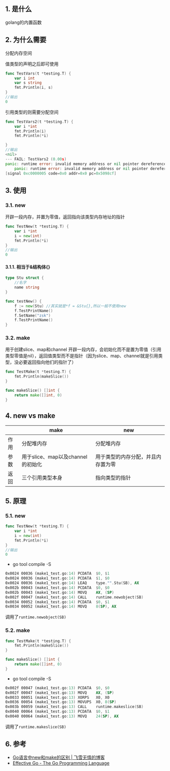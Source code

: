 ## 1. 是什么
golang的内置函数


## 2. 为什么需要
分配内存空间

值类型的声明之后即可使用

```go
func TestVars(t *testing.T) {
	var i int
	var s string
	fmt.Println(i, s)
}
//输出
0 
```
引用类型的则需要分配空间

```go
func TestVars2(t *testing.T) {
	var i *int
	fmt.Println(i)
	fmt.Println(*i)

}
//输出
<nil>
--- FAIL: TestVars2 (0.00s)
panic: runtime error: invalid memory address or nil pointer dereference [recovered]
	panic: runtime error: invalid memory address or nil pointer dereference
[signal 0xc0000005 code=0x0 addr=0x0 pc=0x5098cf]
```

## 3. 使用
### 3.1. new
开辟一段内存，并置为零值，返回指向该类型内存地址的指针
```go
func TestNew(t *testing.T) {
	var i *int
	i = new(int)
	fmt.Println(*i)
}
//输出
0
```

#### 3.1.1. 相当于&结构体{}

```go
type Stu struct {
	//名字
	name string
}

func testNew() {
	f := new(Stu) //其实就是*f = &Stu{},所以一般不使用new
	f.TestPrintName()
	f.SetName("zsk")
	f.TestPrintName()
}
```

### 3.2. make
用于创建slice、map和channel
开辟一段内存，会初始化而不是置为零值（引用类型零值是nil），返回值类型而不是指针（因为slice、map、channel就是引用类型，没必要返回指向他们的指针了）
```go
func TestMake(t *testing.T) {
	fmt.Println(makeSlice())
}

func makeSlice() []int {
	return make([]int, 0)
}

```





## 4. new vs make

|     |               make               |               new               |
| --- | -------------------------------- | ------------------------------- |
| 作用 | 分配堆内存                       | 分配堆内存                       |
| 参数 | 用于slice、map以及channel的初始化 | 用于类型的内存分配，并且内存置为零 |
| 返回 | 三个引用类型本身                  | 指向类型的指针 |

## 5. 原理

### 5.1. new
```go
func TestNew(t *testing.T) {
	var i *int
	i = new(int)
	fmt.Println(*i)
}
//输出
0
```

- go tool compile -S
```asm
0x0024 00036 (make1_test.go:14)	PCDATA	$0, $1
0x0024 00036 (make1_test.go:14)	PCDATA	$1, $0
0x0024 00036 (make1_test.go:14)	LEAQ	type."".Stu(SB), AX
0x002b 00043 (make1_test.go:14)	PCDATA	$0, $0
0x002b 00043 (make1_test.go:14)	MOVQ	AX, (SP)
0x002f 00047 (make1_test.go:14)	CALL	runtime.newobject(SB)
0x0034 00052 (make1_test.go:14)	PCDATA	$0, $1
0x0034 00052 (make1_test.go:14)	MOVQ	8(SP), AX
```

调用了`runtime.newobject(SB)`


### 5.2. make
```go
func TestMake(t *testing.T) {
	fmt.Println(makeSlice())
}

func makeSlice() []int {
	return make([]int, 0)
}

```
- go tool compile -S
```asm
0x002f 00047 (make1_test.go:13)	PCDATA	$0, $0
0x002f 00047 (make1_test.go:13)	MOVQ	AX, (SP)
0x0033 00051 (make1_test.go:13)	XORPS	X0, X0
0x0036 00054 (make1_test.go:13)	MOVUPS	X0, 8(SP)
0x003b 00059 (make1_test.go:13)	CALL	runtime.makeslice(SB)
0x0040 00064 (make1_test.go:13)	PCDATA	$0, $1
0x0040 00064 (make1_test.go:13)	MOVQ	24(SP), AX
```
调用了`runtime.makeslice(SB)`
## 6. 参考
- [Go语言中new和make的区别 \| 飞雪无情的博客](https://www.flysnow.org/2017/10/23/go-new-vs-make.html)
- [Effective Go \- The Go Programming Language](https://golang.org/doc/effective_go.html#allocation_new)